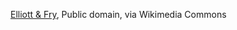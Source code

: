 <a href="https://commons.wikimedia.org/wiki/File:Darwin_restored2.jpg">Elliott &amp; Fry</a>, Public domain, via Wikimedia Commons
